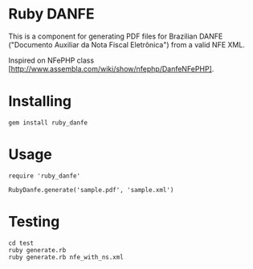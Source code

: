 Ruby DANFE
==========

This is a component for generating PDF files for Brazilian DANFE ("Documento
Auxiliar da Nota Fiscal Eletrônica") from a valid NFE XML. 

Inspired on NFePHP class [http://www.assembla.com/wiki/show/nfephp/DanfeNFePHP].

Installing
==========

    gem install ruby_danfe
    
Usage
=====

    require 'ruby_danfe'
    
    RubyDanfe.generate('sample.pdf', 'sample.xml')

Testing
=======

    cd test
    ruby generate.rb
    ruby generate.rb nfe_with_ns.xml
    
